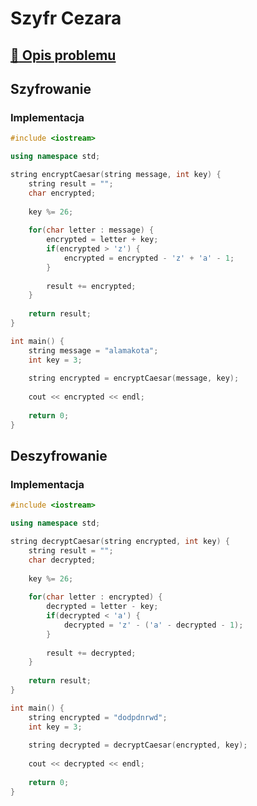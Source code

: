 # Szyfr Cezara

## [:link: Opis problemu](../../../../algorithms/cryptography/symmetric/caesar.md)

## Szyfrowanie

### Implementacja

```cpp linenums="1"
#include <iostream>

using namespace std;

string encryptCaesar(string message, int key) {
    string result = "";
    char encrypted;
    
    key %= 26;
    
    for(char letter : message) {
        encrypted = letter + key;
        if(encrypted > 'z') {
            encrypted = encrypted - 'z' + 'a' - 1;
        }
        
        result += encrypted;
    }
    
    return result;
}

int main() {
    string message = "alamakota";
    int key = 3;
    
    string encrypted = encryptCaesar(message, key);
    
    cout << encrypted << endl;
    
    return 0;
}
```

## Deszyfrowanie

### Implementacja

```cpp linenums="1"
#include <iostream>

using namespace std;

string decryptCaesar(string encrypted, int key) {
    string result = "";
    char decrypted;
    
    key %= 26;
    
    for(char letter : encrypted) {
        decrypted = letter - key;
        if(decrypted < 'a') {
            decrypted = 'z' - ('a' - decrypted - 1);
        }
        
        result += decrypted;
    }
    
    return result;
}

int main() {
    string encrypted = "dodpdnrwd";
    int key = 3;
    
    string decrypted = decryptCaesar(encrypted, key);
    
    cout << decrypted << endl;
    
    return 0;
}
```
